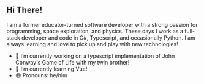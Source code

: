 ## Hi There!
I am a former educator-turned software developer with a strong passion for programming, space exploration, and physics. These days I work as a full-stack developer and code in C#, Typescript, and occasionally Python. I am always learning and love to pick up and play with new technologies!

<!--
**joshua-a-jones/joshua-a-jones** is a ✨ _special_ ✨ repository because its `README.md` (this file) appears on your GitHub profile.

Here are some ideas to get you started:

- 🔭 I’m currently working on ...
- 🌱 I’m currently learning ...
- 👯 I’m looking to collaborate on ...
- 🤔 I’m looking for help with ...
- 💬 Ask me about ...
- 📫 How to reach me: ...
- 😄 Pronouns: ...
- ⚡ Fun fact: ...
-->

- 🔭 I’m currently working on a typescript implementation of John Conway's Game of Life with my twin brother!
- 🌱 I’m currently learning Vue!
- 😄 Pronouns: he/him

